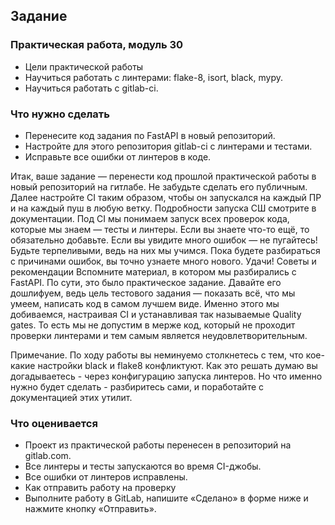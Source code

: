 ## Задание

### Практическая работа, модуль 30
* Цели практической работы
* Научиться работать с линтерами: flake-8, isort, black, mypy.
* Научиться работать с gitlab-ci.

### Что нужно сделать
* Перенесите код задания по FastAPI в новый репозиторий.
* Настройте для этого репозитория gitlab-ci c линтерами и тестами.
* Исправьте все ошибки от линтеров в коде.

Итак, ваше задание — перенести код прошлой практической работы в новый репозиторий на гитлабе. Не забудьте сделать его публичным. Далее настройте CI таким образом, чтобы он запускался на каждый ПР и на каждый пуш в любую ветку. Подробности запуска СШ смотрите в документации. 
Под CI мы понимаем запуск всех проверок кода, которые мы знаем — тесты и линтеры. Если вы знаете что-то ещё, то обязательно добавьте. Если вы увидите много ошибок — не пугайтесь! Будьте терпеливыми, ведь на них мы учимся. Пока будете разбираться с причинами ошибок, вы точно узнаете много нового. Удачи!
Советы и рекомендации
Вспомните материал, в котором мы разбирались с FastAPI. По сути, это было практическое задание. 
Давайте его дошлифуем, ведь цель тестового задания — показать всё, что мы умеем, написать код в самом лучшем виде. Именно этого мы добиваемся, настраивая CI и устанавливая так называемые Quality gates. То есть мы не допустим в мерже код, который не проходит проверки линтерами и тем самым является неудовлетворительным. 

Примечание. По ходу работы вы неминуемо столкнетесь с тем, что кое-какие настройки 
black и flake8 конфликтуют. 
Как это решать думаю вы догадываетесь - через конфигурацию запуска линтеров. 
Но что именно нужно будет сделать - разбиритесь сами, и поработайте с документацией этих утилит. 

### Что оценивается
* Проект из практической работы перенесен в репозиторий на gitlab.com.
* Все линтеры и тесты запускаются во время CI-джобы.
* Все ошибки от линтеров исправлены.
* Как отправить работу на проверку
* Выполните работу в GitLab, напишите «Сделано» в форме ниже и нажмите кнопку «Отправить».

